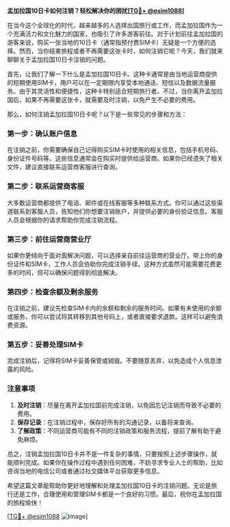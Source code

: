 **孟加拉国10日卡如何注销？轻松解决你的困扰[[TG💪+ @esim1088](https://t.me/s/esim1088)]**

在当今这个全球化的时代，越来越多的人选择出国旅行或工作，而孟加拉国作为一个充满活力和文化魅力的国家，也吸引了许多游客前往。对于计划前往孟加拉国的游客来说，购买一张当地的10日卡（通常指预付费SIM卡）无疑是一个方便的选择。然而，当你结束旅程或者不再需要这张卡时，如何注销它呢？今天，我们就来聊聊关于孟加拉国10日卡注销的问题。

首先，让我们了解一下什么是孟加拉国10日卡。这种卡通常是由当地运营商提供的短期使用SIM卡，用户可以在一定期限内享受本地通话、短信以及数据流量服务。由于其灵活性和便捷性，这种卡特别适合短期旅行者。不过，当你离开孟加拉国后，如果不再需要这张卡，就需要及时注销，以免产生不必要的费用。

那么，如何注销孟加拉国10日卡呢？以下是一些常见的步骤和方法：

### **第一步：确认账户信息**
在注销之前，你需要确保自己记得购买SIM卡时使用的相关信息，包括手机号码、身份证件号码等。这些信息通常会在购买时提供给运营商。如果你已经遗失了相关文件，建议直接联系运营商客服进行查询。

### **第二步：联系运营商客服**
大多数运营商都提供了电话、邮件或在线客服等多种联系方式。你可以通过这些渠道联系到客服人员，告知他们你想要注销账户，并提供必要的身份验证信息。客服人员会根据你的请求帮助你完成注销流程。

### **第三步：前往运营商营业厅**
如果你更倾向于面对面解决问题，可以选择亲自前往运营商的营业厅。带上你的身份证件和SIM卡，工作人员会协助你完成注销手续。这种方式虽然可能需要花费更多的时间，但可以确保问题得到彻底解决。

### **第四步：检查余额及剩余服务**
在注销之前，建议先检查SIM卡内的余额和剩余的服务时间。如果有未使用的余额或服务，你可以尝试将其转移到其他号码上，或者直接要求退款。这样可以避免浪费资源。

### **第五步：妥善处理SIM卡**
完成注销后，记得将SIM卡妥善保管或销毁。不要随意丢弃，以免造成个人信息泄露的风险。

### **注意事项**
1. **及时注销**：尽量在离开孟加拉国前完成注销，以免因忘记注销而导致不必要的费用。
2. **保存记录**：在注销过程中，保存好所有的沟通记录，以备将来查询。
3. **了解政策**：不同运营商可能有不同的注销政策和服务流程，提前了解有助于避免麻烦。

总之，注销孟加拉国10日卡并不是一件复杂的事情，只要按照上述步骤操作，就能顺利完成。如果你在操作过程中遇到任何困难，不妨寻求专业人士的帮助，比如咨询当地的电信公司或者通过社交媒体平台获取更多信息。

希望这篇文章能帮助你更好地理解和处理孟加拉国10日卡的注销问题。无论是旅行还是工作，合理使用和管理SIM卡都是一个良好的习惯。最后，祝你在孟加拉国的旅程愉快！

[[TG💪+ @esim1088](https://t.me/s/esim1088) ![Image](https://i.postimg.cc/4NQfJmqS/Snipaste-2025-05-13-00-14-12.png)]